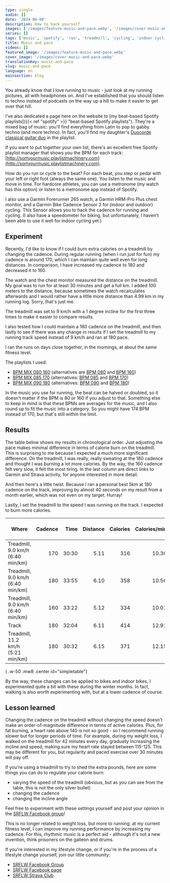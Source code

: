 ```yaml
---
type: single
audio: []
date: '2024-06-08'
description: How to hack yourself
images: ['/images/feature-music-and-pace.webp', '/images/cover-music-and-pace.webp']
series: []
tags: ['music', 'spotify', 'run', 'treadmill', 'cycling', 'indoor cycling']
title: Music and pace
videos: []
featured_image: '/images/feature-music-and-pace.webp'
cover_image: '/images/cover-music-and-pace.webp'
translationKey: music-and-pace
slug: music-and-pace
language: en
mainsection: blog
---
```


You already know that I love running to music - just look at my running pictures, all with headphones on. And I've established that you should listen to techno instead of podcasts on the way up a hill to make it easier to get over that hill.

I've also dedicated a page here on the website to [my beat-based Spotify playlists]({{< ref "spotify" >}} "beat-based Spotify playlists"). They're a mixed bag of music: you'll find everything from Latin to pop to gabby techno (and more techno). In fact, you'll find my daughter's [Duocorde classical guitar duo](https://ducorode.com "Duocorde classical guitar duo") in the playlist.

If you want to put together your own list, there's an excellent free Spotify playlist manager that shows you the BPM for each track: [http://sortyourmusic.playlistmachinery.com](http://sortyourmusic.playlistmachinery.com).

How do you run or cycle to the beat? For each beat, you step or pedal with your left or right foot (always the same one). You listen to the music and move in time. For hardcore athletes, you can use a metronome (my watch has this option) or listen to a metronome app instead of Spotify.

I also use a Garmin Forerunner 265 watch, a Garmin HRM-Pro Plus chest monitor, and a Garmin Bike Cadence Sensor 2 for (indoor and outdoor) cycling. This Sensor allows you to hack the cadence for running and cycling. (I also have a speedometer for biking, but unfortunately, I haven't been able to use it well for indoor cycling yet.)

## Experiment

Recently, I'd like to know if I could burn extra calories on a treadmill by changing the cadence. During regular running (when I run just for fun) my cadence is around 170, which I can maintain quite well even for long distances. In comparison, I have increased my cadence to 180 and decreased it to 160.

The watch and the chest monitor measured the distance on the treadmill. My goal was to run for at least 30 minutes and get a full km. I added 100 meters to the distance, because sometimes the watch recalculates afterwards and I would rather have a little more distance than 4.99 km in my running log. Sorry, that's just me.

The treadmill was set to 9 km/h with a 1 degree incline for the first three times to make it easier to compare results.

I also tested how I could maintain a 180 cadence on the treadmill, and then lastly to see if there was any change in results if I set the treadmill to my running track speed instead of 9 km/h and ran at 180 pace.

I ran the runs on days close together, in the mornings, at about the same fitness level.

The playlists I used:

- [BPM MIX 080 160](https://open.spotify.com/playlist/2NTsAlZi34AZ7BkDgFCp35 "BPM MIX 080 160") (alternatives are [BPM 080](https://open.spotify.com/playlist/4jUjllO0Pl9rjpjuveFrtN "BPM 080") and [BPM 160](https://open.spotify.com/playlist/1apsAlvqcu4d7kNODy2zOX "BPM 160"))
- [BPM MIX 085 170](https://open.spotify.com/playlist/6q7GfvZUyBKUzeR4yFD3T8 "BPM MIX 085 170") (alternatives: [BPM 085](https://open.spotify.com/playlist/5lCiqajDyK3MtVkUQyZh3a "BPM 085") and [BPM 170](https://open.spotify.com/playlist/368njAKjf40Z7dBG0Fgqrj "BPM 170"))
- [BPM MIX 090 180](https://open.spotify.com/playlist/0UYIV81bUxCx0OZPDFCgeS "BPM MIX 090 180") (alternatives: [BPM 090](https://open.spotify.com/playlist/47kkzkbSBdzU8pCsnrB6xB "BPM 090") and [BPM 180](https://open.spotify.com/playlist/5gd4rCpdrzeiVcBmx57irH "BPM 180"))

In the music you use for running, the beat can be halved or doubled, so it doesn't matter if the BPM is 80 or 160 if you adjust to that. Something else to keep in mind is that these BPMs are averages for the music, and I also round up to fit the music into a category. So you might have 174 BPM instead of 170, but that's still within the limit.

## Results

The table below shows my results in chronological order. Just adjusting the pace makes minimal difference in terms of calorie burn on the treadmill. This is surprising to me because I expected a much more significant difference. On the treadmill, I was really, really sweating at the 180 cadence and thought I was burning a lot more calories. By the way, the 160 cadence felt very slow, it felt the most tiring. In the last column are direct links to Garmin and Strava activity, for anyone interested in more detail.

And then here's a little twist. Because I ran a personal best 5km at 180 cadence on the track, improving by almost 40 seconds on my result from a month earlier, which was not even on my target. Hurray!

Lastly, I set the treadmill to the speed I was running on the track. I expected to burn more calories.

| Where | Cadence | Time | Distance | Calories | Calories/min | Average heart rate | Average pace (min/km) | Links |
| --- | ---: | --: | --: | ------: | -----------: | -----------: | --------------------: | ------ |
| Treadmill, 9.0 km/h (6:40 min/km) | 170 | 30:30 | 5.11 | 316 | 10.36 | 136 | 5:58 | [G](https://connect.garmin.com/modern/activity/15681993859), [S](https://www.strava.com/activities/11544823569)|
| Treadmill, 9.0 km/h (6:40 min/km) | 180 | 33:55 | 6.10 | 358 | 10.56 | 139 | 5:33 | [G](https://connect.garmin.com/modern/activity/15698792727), [S](https://www.strava.com/activities/11552850002)|
| Treadmill, 9.0 km/h (6:40 min/km) | 160 | 33:22 | 5.12 | 334 | 10.01 | 136 | 6:31 | [G](https://connect.garmin.com/modern/activity/15733426523), [S](https://www.strava.com/activities/11569172916)|
| Track | 180 | 32:04 | 6.11 | 414 | 12.91 | 161 | 5:15 | [G](https://connect.garmin.com/modern/activity/15750523432), [S](https://www.strava.com/activities/11577266283)|
| Treadmill, 11.2 km/h (5:21 min/km) | 180 | 30:32 | 6.15 | 371 | 12.15 | 157 | 4:58 | [G](https://connect.garmin.com/modern/activity/15800588748), [S](https://www.strava.com/activities/11600608879)|
{ .w-50 .mw8 .center id="simpletable"}

By the way, these changes can be applied to bikes and indoor bikes, I experimented quite a bit with these during the winter months. In fact, walking is also worth experimenting with, but at a lower cadence of course.

## Lesson learned

Changing the cadence on the treadmill without changing the speed doesn't make an order-of-magnitude difference in terms of active calories. Plus, for fat burning, a heart rate above 140 is not so good - so I recommend running slower but for longer periods of time. For example, during my weight loss, I walked on the treadmill for 42 minutes every day, gradually increasing the incline and speed, making sure my heart rate stayed between 115-125. This may be different for you, but regularity and paced exercise over 30 minutes will pay off.

If you're using a treadmill to try to shed the extra pounds, here are some things you can do to regulate your calorie burn:

- varying the speed of the treadmill (obvious, but as you can see from the table, this is not the only silver bullet)
- changing the cadence
- changing the incline angle

Feel free to experiment with these settings yourself and post your opinion in the [SRFLW Facebook group](https://www.facebook.com/groups/1098348161611343 "SRFLW Facebook group")!

This is no longer related to weight loss, but more to running: at my current fitness level, I can improve my running performance by increasing my cadence. For this, rhythmic music is a perfect aid - although it's not a new invention, think prisoners on the galleon and drums.

If you're interested in my lifestyle change, or if you're in the process of a lifestyle change yourself, join our little community:

- [SRFLW Facebook Group](https://www.facebook.com/groups/1098348161611343 "SRFLW Facebook Group")
- [SRFLW Facebook page](https://www.facebook.com/simple.rules.for.losing.weight "SRFLW Facebook page")
- [SRFLW Strava Club](https://www.strava.com/clubs/srflw "SRFLW Strava Club")





